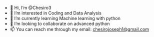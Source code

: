 - 👋 Hi, I’m @Chesiro3
- 👀 I’m interested in Coding and Data Analysis 
- 🌱 I’m currently learning Machine learning with python
- 💞️ I’m looking to collaborate on advanced python
- 📫 You can reach me through my email: chesirojoseph1@gmail.com 

<!---
Chesiro3/Chesiro3 is a ✨ special ✨ repository because its `README.md` (this file) appears on your GitHub profile.
You can click the Preview link to take a look at your changes.
--->
